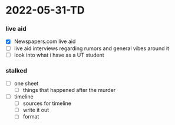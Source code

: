 # 2022-05-31-TD
### live aid 
- [x] Newspapers.com live aid
- [ ] live aid interviews regarding rumors and general vibes around it
- [ ] look into what i have as a UT student

### stalked
- [ ] one sheet
  - [ ] things that happened after the murder
- [ ] timeline
  - [ ] sources for timeline 
  - [ ] write it out
  - [ ] format
